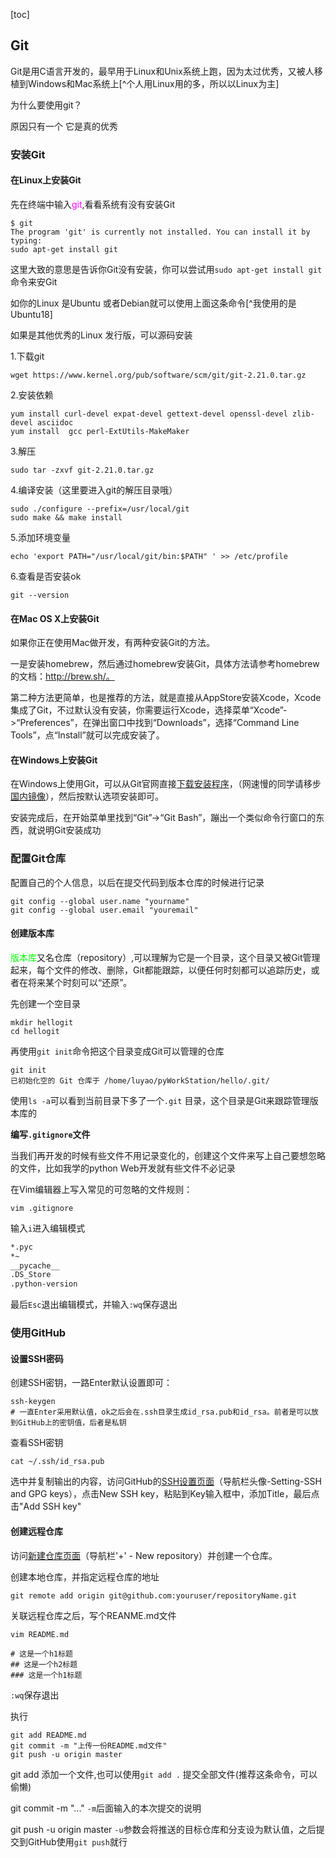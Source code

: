 [toc]

## Git

Git是用C语言开发的，最早用于Linux和Unix系统上跑，因为太过优秀，又被人移植到Windows和Mac系统上[^个人用Linux用的多，所以以Linux为主]

为什么要使用git？

原因只有一个 它是真的优秀

### 安装Git

#### 在Linux上安装Git

先在终端中输入<font color=#ff00ff>git</font>,看看系统有没有安装Git

```shell
$ git
The program 'git' is currently not installed. You can install it by typing:
sudo apt-get install git
```

这里大致的意思是告诉你Git没有安装，你可以尝试用`sudo apt-get install git`命令来安Git

如你的Linux  是Ubuntu 或者Debian就可以使用上面这条命令[^我使用的是Ubuntu18]

如果是其他优秀的Linux 发行版，可以源码安装

1.下载git

```shell
wget https://www.kernel.org/pub/software/scm/git/git-2.21.0.tar.gz
```

2.安装依赖

```shell
yum install curl-devel expat-devel gettext-devel openssl-devel zlib-devel asciidoc
yum install  gcc perl-ExtUtils-MakeMaker
```

3.解压

```shell
sudo tar -zxvf git-2.21.0.tar.gz
```

4.编译安装（这里要进入git的解压目录哦）

```shell
sudo ./configure --prefix=/usr/local/git
sudo make && make install
```

5.添加环境变量

```shell
echo 'export PATH="/usr/local/git/bin:$PATH" ' >> /etc/profile
```

6.查看是否安装ok

```shell
git --version
```





#### 在Mac OS X上安装Git

如果你正在使用Mac做开发，有两种安装Git的方法。

一是安装homebrew，然后通过homebrew安装Git，具体方法请参考homebrew的文档：http://brew.sh/。

第二种方法更简单，也是推荐的方法，就是直接从AppStore安装Xcode，Xcode集成了Git，不过默认没有安装，你需要运行Xcode，选择菜单“Xcode”->“Preferences”，在弹出窗口中找到“Downloads”，选择“Command Line Tools”，点“Install”就可以完成安装了。



#### 在Windows上安装Git

在Windows上使用Git，可以从Git官网直接[下载安装程序](https://git-scm.com/downloads)，（网速慢的同学请移步[国内镜像](https://pan.baidu.com/s/1kU5OCOB#list/path=%2Fpub%2Fgit)），然后按默认选项安装即可。

安装完成后，在开始菜单里找到“Git”->“Git Bash”，蹦出一个类似命令行窗口的东西，就说明Git安装成功



### 配置Git仓库

配置自己的个人信息，以后在提交代码到版本仓库的时候进行记录

```shell
git config --global user.name "yourname"
git config --global user.email "youremail"
```

#### 创建版本库

<font color=#00ff00>版本库</font>又名仓库（repository）,可以理解为它是一个目录，这个目录又被Git管理起来，每个文件的修改、删除，Git都能跟踪，以便任何时刻都可以追踪历史，或者在将来某个时刻可以“还原”。

先创建一个空目录

```shell
mkdir hellogit
cd hellogit
```

再使用`git init`命令把这个目录变成Git可以管理的仓库

```shell
git init
已初始化空的 Git 仓库于 /home/luyao/pyWorkStation/hello/.git/
```

使用`ls -a`可以看到当前目录下多了一个`.git`	目录，这个目录是Git来跟踪管理版本库的



**编写`.gitignore`文件**

当我们再开发的时候有些文件不用记录变化的，创建这个文件来写上自己要想忽略的文件，比如我学的python Web开发就有些文件不必记录

在Vim编辑器上写入常见的可忽略的文件规则：

```shell
vim .gitignore
```

输入`i`进入编辑模式

```bash
*.pyc
*~
__pycache__
.DS_Store
.python-version
```

最后`Esc`退出编辑模式，并输入`:wq`保存退出



### 使用GitHub

#### 设置SSH密码

创建SSH密钥，一路Enter默认设置即可：

```shell
ssh-keygen
# 一直Enter采用默认值，ok之后会在.ssh目录生成id_rsa.pub和id_rsa。前者是可以放到GitHub上的密钥值，后者是私钥
```

查看SSH密钥

```shell
cat ~/.ssh/id_rsa.pub
```

选中并复制输出的内容，访问GitHub的[SSH设置页面](https://github.com/settings/keys)（导航栏头像-Setting-SSH and GPG keys），点击New SSH key，粘贴到Key输入框中，添加Title，最后点击"Add SSH key"

#### 创建远程仓库

访问[新建仓库页面](https://github.com/new)（导航栏'+' - New repository）并创建一个仓库。

创建本地仓库，并指定远程仓库的地址

```shell
git remote add origin git@github.com:youruser/repositoryName.git
```

关联远程仓库之后，写个REANME.md文件

```shell
vim README.md

# 这是一个h1标题
## 这是一个h2标题
### 这是一个h1标题
```

`:wq`保存退出

执行

```shell
git add README.md
git commit -m "上传一份README.md文件"
git push -u origin master
```

git add  <file> 添加一个文件,也可以使用`git add .`	提交全部文件(推荐这条命令，可以偷懒)

git commit -m "..."  `-m`后面输入的本次提交的说明

git push -u origin master  `-u`参数会将推送的目标仓库和分支设为默认值，之后提交到GitHub使用`git push`就行